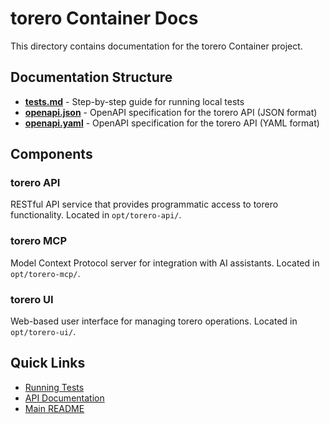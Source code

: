 # torero Container Docs
This directory contains documentation for the torero Container project.

## Documentation Structure
- **[tests.md](./tests.md)** - Step-by-step guide for running local tests
- **[openapi.json](./openapi.json)** - OpenAPI specification for the torero API (JSON format)
- **[openapi.yaml](./openapi.yaml)** - OpenAPI specification for the torero API (YAML format)

## Components

### torero API
RESTful API service that provides programmatic access to torero functionality. Located in `opt/torero-api/`.

### torero MCP
Model Context Protocol server for integration with AI assistants. Located in `opt/torero-mcp/`.

### torero UI
Web-based user interface for managing torero operations. Located in `opt/torero-ui/`.

## Quick Links
- [Running Tests](./tests.md)
- [API Documentation](./openapi.yaml)
- [Main README](../README.md)